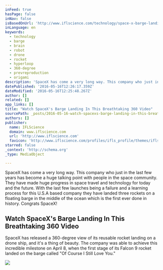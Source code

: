 ```yaml
---
inFeed: true
hasPage: false
inNav: false
isBasedOnUrl: 'http://www.iflscience.com/technology/space-x-barge-landing-breathtaking-360-view'
inLanguage: en
keywords:
  - technology
  - barge
  - brain
  - robot
  - drone
  - rocket
  - hyperloop
  - 360-degree
  - prevreproduction
  - origami
description: 'SpaceX has come a very long way. This company who just in the last few years has become a huge talking point with people in the space community. They have made huge progress in space travel and technology for today and the future. With the last few launches being a failure and a learning process for this U.S.A based company they have landed three rockets on a floating barge in the middle of the ocean which is the first ever done in history. Congrats SpaceX!'
datePublished: '2016-05-16T12:26:17.359Z'
dateModified: '2016-05-16T12:25:48.267Z'
author: []
related: []
app_links: []
title: "Watch SpaceX's Barge Landing In This Breathtaking 360 Video"
sourcePath: _posts/2016-05-16-watch-spacexs-barge-landing-in-this-breathtaking-360-video.md
authors: []
publisher:
  name: IFLScience
  domain: www.iflscience.com
  url: 'http://www.iflscience.com'
  favicon: 'http://www.iflscience.com/profiles/ifls_profile/themes/ifls_desktop/favicon.ico'
starred: false
_context: 'http://schema.org'
_type: MediaObject

---
```

SpaceX has come a very long way. This company who just in the last few years has become a huge talking point with people in the space community. They have made huge progress in space travel and technology for today and the future. With the last few launches being a failure and a learning process for this U.S.A based company they have landed three rockets on a floating barge in the middle of the ocean which is the first ever done in history. Congrats SpaceX!

<article style=""><h1>Watch SpaceX's Barge Landing In This Breathtaking 360 Video</h1><p>SpaceX has released a 360-degree view of its reusable rocket landing on a drone ship, and it's a thing of beauty. The company was able to achieve this incredible milestone on April 8, when the first stage of its Falcon 9 rocket landed on the barge called "Of Course I Still Love You."</p><img src="http://www.iflscience.com/sites/www.iflscience.com/files/blog/2016-05/25788014884_4d19109166_z.jpg" /></article>
